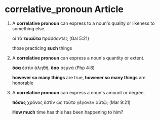 # correlative_pronoun Article

1. A **correlative pronoun** can express to a noun's quality or likeness to something else.

	οἱ τὰ **τοιαῦτα** πράσσοντες (Gal 5:21)

	those practicing **such** things 

1. A **correlative pronoun** can express a noun's quantity or extent.

	**ὅσα** ἐστὶν ἀληθῆ, **ὅσα** σεμνά (Php 4:8)

	**however so many things** are true, **however so many things** are honorable
	
1. A **correlative pronoun** can express a noun's amount or degree.
 
	**πόσος** χρόνος ἐστὶν ὡς τοῦτο γέγονεν αὐτῷ; (Mar 9:21)

	**How much** time has this has been happening to him?

